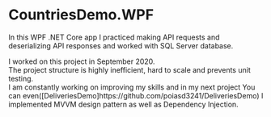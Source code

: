 # CountriesDemo.WPF
<p>
  In this WPF .NET Core app I practiced making API requests and deserializing API responses and worked with SQL Server database.
<p/>
<p>
  I worked on this project in September 2020.
  <br>
  The project structure is highly inefficient, hard to scale and prevents unit testing.
  <br>
  I am constantly working on improving my skills and in my next project You can even([DeliveriesDemo]https://github.com/poiasd3241/DeliveriesDemo) I implemented MVVM design pattern as well as Dependency Injection.
<p/>

